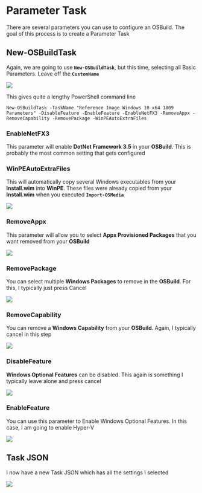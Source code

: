 # Parameter Task

There are several parameters you can use to configure an OSBuild.  The goal of this process is to create a Parameter Task

## New-OSBuildTask

Again, we are going to use **`New-OSBuildTask`**, but this time, selecting all Basic Parameters.  Leave off the **`CustomName`**

![](../../../../.gitbook/assets/image%20%28173%29.png)

This gives quite a lengthy PowerShell command line

```text
New-OSBuildTask -TaskName "Reference Image Windows 10 x64 1809 Parameters" -DisableFeature -EnableFeature -EnableNetFX3 -RemoveAppx -RemoveCapability -RemovePackage -WinPEAutoExtraFiles
```

### EnableNetFX3

This parameter will enable **DotNet Framework 3.5** in your **OSBuild**.  This is probably the most common setting that gets configured

### WinPEAutoExtraFiles

This will automatically copy several Windows executables from your **Install.wim** into **WinPE**.  These files were already copied from your **Install.wim** when you executed **`Import-OSMedia`**

![](../../../../.gitbook/assets/image%20%2871%29.png)

### RemoveAppx

This parameter will allow you to select **Appx Provisioned Packages** that you want removed from your **OSBuild**

![](../../../../.gitbook/assets/image%20%2898%29.png)

### RemovePackage

You can select multiple **Windows Packages** to remove in the **OSBuild**.  For this, I typically just press Cancel

![](../../../../.gitbook/assets/image%20%28121%29.png)

### RemoveCapability

You can remove a **Windows Capability** from your **OSBuild**.  Again, I typically cancel in this step

![](../../../../.gitbook/assets/image%20%2891%29.png)

### DisableFeature

**Windows Optional Features** can be disabled.  This again is something I typically leave alone and press cancel

![](../../../../.gitbook/assets/image%20%28135%29.png)

### EnableFeature

You can use this parameter to Enable Windows Optional Features.  In this case, I am going to enable Hyper-V

![](../../../../.gitbook/assets/image%20%28157%29.png)

## Task JSON

I now have a new Task JSON which has all the settings I selected

![](../../../../.gitbook/assets/image%20%2894%29.png)























